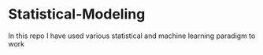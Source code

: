 # Statistical-Modeling
In this repo I have used various statistical and machine learning paradigm to work
